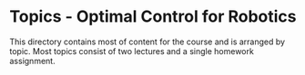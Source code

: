 # Topics - Optimal Control for Robotics

This directory contains most of content for the course and is arranged by topic.
Most topics consist of two lectures and a single homework assignment.
